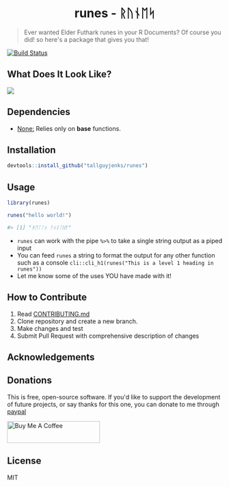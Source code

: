 <h1 align="center">
runes - ᚱᚢᚾᛖᛋ
</h1>

> Ever wanted Elder Futhark runes in your R Documents? Of course you did! so here's a package that gives you that!

[![Build Status](https://travis-ci.org/tallguyjenks/runes.svg?branch=master)](https://travis-ci.org/tallguyjenks/runes)

## What Does It Look Like?

![](./img/rstudio.gif)

## Dependencies

- <u>None:</u> Relies only on **base** functions.

## Installation

```r
devtools::install_github("tallguyjenks/runes")
```

## Usage

```r
library(runes)

runes("hello world!")

#> [1] "ᚻᛖᛚᛚᛟ ᚹᛟᚱᛚᛞ!"
```

- `runes` can work with the pipe `%>%` to take a single string output as a piped input
- You can feed `runes` a string to format the output for any other function such as a console `cli::cli_h1(runes("This is a level 1 heading in runes"))`
- Let me know some of the uses YOU have made with it!

## How to Contribute

1. Read <a target="_blank" href="./CONTRIBUTING.md">CONTRIBUTING.md</a>
2. Clone repository and create a new branch.
3. Make changes and test
4. Submit Pull Request with comprehensive description of changes

## Acknowledgements

## Donations

This is free, open-source software. If you'd like to support the development of future projects, or say thanks for this one, you can donate to me through [paypal](https://www.paypal.me/tallguyjenks)

<!-- Buy me a coffee -->
<a href="https://www.buymeacoffee.com/tallguyjenks" target="_blank"><img src="https://cdn.buymeacoffee.com/buttons/default-orange.png" alt="Buy Me A Coffee" style="height: 51px !important;width: 217px !important;" ></a>


## License

MIT
